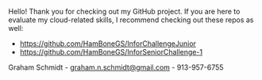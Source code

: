Hello! Thank you for checking out my GitHub project. If you are here to evaluate my cloud-related skills, I recommend checking out these repos as well:

- https://github.com/HamBoneGS/InforChallengeJunior
- https://github.com/HamBoneGS/InforSeniorChallenge-1


Graham Schmidt - graham.n.schmidt@gmail.com - 913-957-6755
